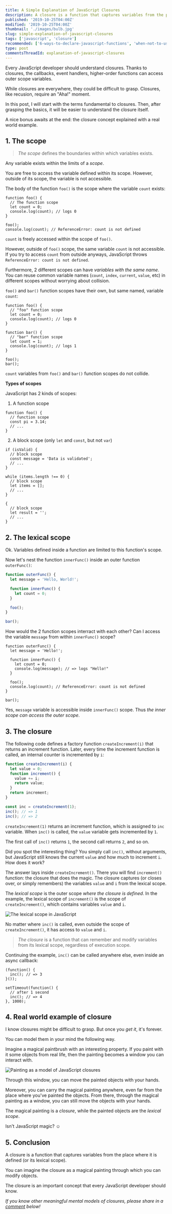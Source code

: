 ```yaml
---
title: A Simple Explanation of JavaScript Closures
description: A closure is a function that captures variables from the place where it is defined (or its lexical scope).  
published: '2019-10-25T04:00Z'
modified: '2019-10-25T04:00Z'
thumbnail: './images/bulb.jpg'
slug: simple-explanation-of-javascript-closures
tags: ['javascript', 'closure']
recommended: ['6-ways-to-declare-javascript-functions', 'when-not-to-use-arrow-functions-in-javascript']
type: post
commentsThreadId: explanation-of-javascript-closures
---
```


Every JavaScript developer should understand closures. Thanks to closures, the callbacks, event handlers, higher-order functions can access outer scope variables.  

While closures are everywhere, they could be difficult to grasp. Closures, like recusion, require an "Aha!" moment.  

In this post, I will start with the terms fundamental to closures. Then, after grasping the basics, it will be easier to understand the closure itself.  

A nice bonus awaits at the end: the closure concept explained with a real world example.  

## 1. The scope

> *The scope* defines the boundaries within which variables exists.  

Any variable exists within the limits of a *scope*.  

You are free to access the variable defined within its scope.  However, outside of its  scope, the variable is not accessible.

The body of the function `foo()` is the scope where the variable `count` exists:

```javascript{4,8}
function foo() {
  // The function scope
  let count = 0;
  console.log(count); // logs 0
}

foo();
console.log(count); // ReferenceError: count is not defined
```

`count` is freely accessed within the scope of `foo()`.  

However, outside of `foo()` scope, the same variable `count` is not accessible. If you try to access `count` from outside anyways, JavaScript throws `ReferenceError: count is not defined`.  

Furthermore, 2 different scopes can have *variables with the same name*. You can reuse common variable names (`count`, `index`, `current`, `value`, etc) in different scopes without worrying about collision.  

`foo()` and `bar()` function scopes have their own, but same named, variable `count`:

```javascript{4,10}
function foo() {
  // "foo" function scope
  let count = 0;
  console.log(count); // logs 0
}

function bar() {
  // "bar" function scope
  let count = 1;
  console.log(count); // logs 1
}

foo();
bar();
```

`count` variables from `foo()` and `bar()` function scopes do not collide.  

**Types of scopes**

JavaScript has 2 kinds of scopes:

1. A function scope

```javascript{2-4}
function foo() {
  // function scope
  const pi = 3.14;
  // ...
}
```

2. A block scope (only `let` and `const`, but not `var`)

```javascript{2-4,8-10,14-16}
if (isValid) {
  // block scope
  const message = 'Data is validated';
  // ...
}

while (items.length !== 0) {
  // block scope
  let items = [];
  // ...
}

{
  // block scope
  let result = '';
  // ...
}
```

## 2. The lexical scope

Ok. Variables defined inside a function are limited to this function's scope.  

Now let's nest the function `innerFunc()` inside an outer function `outerFunc()`:

```javascript
function outerFunc() {
  let message = 'Hello, World!';

  function innerFunc() {
    let count = 0;
  }

  foo();
}

bar();
``` 

How would the 2 function scopes interract with each other? Can I access the variable `message` from within `innerFunc()` scope?  

```javascript{6}
function outerFunc() {
  let message = 'Hello!';

  function innerFunc() {
    let count = 0;
    console.log(message); // => logs "Hello!"
  }

  foo();
  console.log(count); // ReferenceError: count is not defined
}

bar();
```

Yes, `message` variable is accessible inside `innerFunc()` scope. Thus *the inner scope can access the outer scope*. 



## 3. The closure

The following code defines a factory function `createIncrement(i)` that returns an increment function. Later, every time the increment function is called, an internal counter is incremented by `i`:

```javascript
function createIncrement(i) {
  let value = 0;
  function increment() {
    value += i;
    return value;
  }
  return increment;
}

const inc = createIncrement(1);
inc(); // => 1
inc(); // => 2
```

`createIncrement(1)` returns an increment function, which is assigned to `inc` variable. When `inc()` is called, the `value` variable gets incremented by `1`.  

The first call of `inc()` returns `1`, the second call returns `2`, and so on.  

Did you spot the interesting thing? You simply call `inc()`, without arguments, but JavaScript still knows the current `value` and how much to increment `i`. How does it work? 

The answer lays inside `createIncrement()`. There you will find `increment()` function: the closure that does the magic. The closure captures (or closes over, or simply remembers) the variables `value` and `i` from the lexical scope.  

The *lexical scope* is the outer scope *where the closure is defined*. In the example, the lexical scope of `increment()` is the scope of `createIncrement()`, which contains variables `value` and `i`.  

![The lexical scope in JavaScript](./images/lexical-scope-2.png)

No matter where `inc()` is called, even outside the scope of `createIncrement()`, it has access to `value` and `i`.  

> *The closure* is a function that can remember and modify variables from its lexical scope, regardless of execution scope.  

Continuing the example, `inc()` can be called anywhere else, even inside an async callback:  
```javascript{2,7}
(function() {
  inc(); // => 3
}());

setTimeout(function() {
  // after 1 second
  inc(); // => 4
}, 1000);
```

## 4. Real world example of closure

I know closures might be difficult to grasp. But once you *get it*, it's forever. 

You can model them in your mind the following way. 

Imagine a magical paintbrush with an interesting property. If you paint with it some objects from real life, then the painting becomes a window you can interact with.  

![Painting as a model of JavaScript closures](./images/rose.jpg)

Through this window, you can move the painted objects with your hands.  

Moreover, you can carry the magical painting anywhere, even far from the place where you've painted the objects. From there, through the magical painting as a window, you can still move the objects with your hands.  

The magical painting is a *closure*, while the painted objects are the *lexical scope*.  

Isn't JavaScript magic? &#x263a;

## 5. Conclusion

A closure is a function that captures variables from the place where it is defined (or its lexical scope).  

You can imagine the closure as a magical painting through which you can modify objects.   

The closure is an important concept that every JavaScript developer should know.  

*If you know other meaningful mental models of closures, please share in a [comment](#disqus_thread) below!*